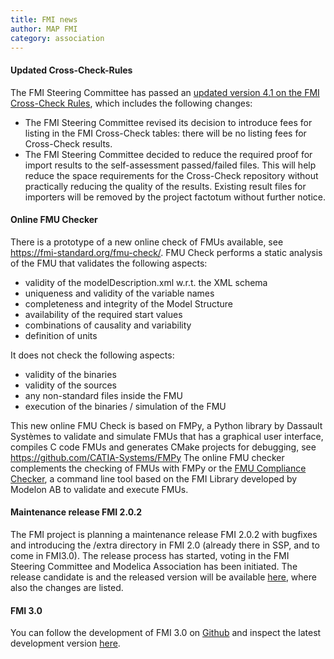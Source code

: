 ```yaml
---
title: FMI news
author: MAP FMI
category: association
---
```



#### Updated Cross-Check-Rules

The FMI Steering Committee has passed an [updated version 4.1 on the FMI Cross-Check Rules](https://github.com/modelica/fmi-cross-check/blob/master/FMI-CROSS-CHECK-RULES.md), which includes the following changes:

- The FMI Steering Committee revised its decision to introduce fees for listing in the FMI Cross-Check tables: there will be no listing fees for Cross-Check results.
- The FMI Steering Committee decided to reduce the required proof for import results to the self-assessment passed/failed files. This will help reduce the space requirements for the Cross-Check repository without practically reducing the quality of the results. Existing result files for importers will be removed by the project factotum without further notice.

#### Online FMU Checker

There is a prototype of a new online check of FMUs available, see https://fmi-standard.org/fmu-check/.
FMU Check performs a static analysis of the FMU that validates the following aspects:

- validity of the modelDescription.xml w.r.t. the XML schema
- uniqueness and validity of the variable names
- completeness and integrity of the Model Structure
- availability of the required start values
- combinations of causality and variability
- definition of units

It does not check the following aspects:

- validity of the binaries
- validity of the sources
- any non-standard files inside the FMU
- execution of the binaries / simulation of the FMU

This new online FMU Check is based on FMPy, a Python library by Dassault Systèmes to validate and simulate FMUs that has a graphical user interface, compiles C code FMUs and generates CMake projects for debugging, see https://github.com/CATIA-Systems/FMPy
The online FMU checker complements the checking of FMUs with FMPy or the [FMU Compliance Checker](https://github.com/modelica-tools/FMUComplianceChecker), a command line tool based on the FMI Library developed by Modelon AB to validate and execute FMUs.

#### Maintenance release FMI 2.0.2

The FMI project is planning a maintenance release FMI 2.0.2 with bugfixes and introducing the /extra directory in FMI 2.0 (already there in SSP, and to come in FMI3.0).
The release process has started, voting in the FMI Steering Committee and Modelica Association has been initiated.
The release candidate is and the released version will be available [here](https://github.com/modelica/fmi-standard), where also the changes are listed.

#### FMI 3.0

You can follow the development of FMI 3.0 on [Github](https://github.com/modelica/fmi-standard) and inspect the latest development version [here](https://fmi-standard.org/docs/3.0-dev/).
